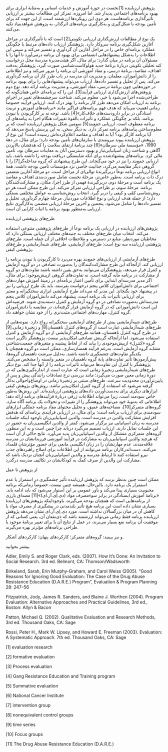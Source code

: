   پژوهش ارزیابنده [1]نخست در حوزهٔ آموزش و خدمات انسانی و به‌مثابۀ ابزاری برای بهبود برنامه‌های اجتماعی پدیدار شد. اما امروزه، تمرکز این مطالعات بیشتر بر ارزیابی تأثیرگذاری برنامه‌هاست. هر دوی این رویکردها ارزشمند است، از این جهت که برای تأمین بودجه یا شکل‌گیری و به‌کارگیری برنامه‌های اثرگذار، به پژوهش‌ شواهدبنیاد تکیه می‌کنند.

 یک نوع از مطالعات ارزش‌گذاری ارزیابی تکوینی[2] است که با تأثیرگذاری در مراحل آغازین شکل‌گیری برنامه سروکار دارد. پژوهشگر ارزیاب داده‌های مرتبط با چگونگی عملکرد برنامه‌ای خاص را در مراحل آغازین آن گردآوری و تفسیر می‌کند و سپس این اطلاعات را به‌شکل پیشنهادهایی انضمامی برای بهبود آن برنامه درمی‌آورد تا آنها را با مسئولان آن برنامه در میان گذارد؛ برای مثال، اگر هیئت‌مدیرۀ مدرسهٔ محل درخواست کند تحلیلی تکوینی دربارهٔ برنامهٔ جدید هولوکاست‌شناسی صورت گیرد، پژوهشگر به‌دقت اهداف، مقاصد، برنامۀ درسی، و مفاد آموزشی آن برنامه را مرور می‌کند و نیز اطلاعاتی را از دانش‌آموزان، معلمان، و مدیریت آن مدرسه در باب طرز کار آن برنامه گردآوری می‌کند. پس از تحلیل و تفسیر داده‌ها، ارزیاب می‌تواند پیشنهادهایی را برای بهبود برنامه در حوزه‌هایی چون برنامۀ درسی، مفاد آموزشی، و مدیریت برنامه ارائه دهد. نوع دوم پژوهش‌های ارزش‌گذاری ارزیابی فرآیند[3]، این را که برنامه‌ای خاص همان‌گونه که طراحی‌شده اجرا می‌شود یا خیر، معلوم می‌کند. شناخت سرچشمه‌های تغییر در اجرای برنامه به ارزیاب امکان می‌دهد طرز کار برنامه را بهتر درک کنند. ارزیابی فرآیند خصوصاً زمانی اهمیت می‌یابد که هدف فهم برنامه‌های فراگیر مانند «برنامه‌های آموزش و تربیت استادگی در برابر دارودسته‌های خلاف‌کار»[4] باشد. توجه نه بر کارگربودن یا نبودن برنامه، بلکه بر چگونگی عملکرد و تأثیرات بالقوهٔ تغییرات هنگام اجرا به پیامدهای آن برنامه معطوف است. ارزیابی جمع‌بند[5] سومین شکل پژوهش ارزیابنده است که بر معلوم‌ساختن پیامدهای برنامه تمرکز دارد. به دیگر سخن، به این پرسش پاسخ می‌دهد که آیا برنامه کارگر بود؟ آیا به اهداف و مقاصد اعلام‌کرده‌اش رسیده است؟ این نوع از پژوهش ارزیابنده پیوند نیرومندی با سازمان‌های تأمین بودجه دارد؛ برای مثال، در دههٔ 1990، «مؤسسۀ ملی سرطان»[6] چند برنامۀ ارتقای سلامت را که هدفشان بالابردن آگاهی و شناخت زنان اسپانیایی‌تبار و بهبود دسترسی آنان به معاینات سرطان بود، تأمین مالی کرد. برنامه‌های پیشنهادشده برای آنکه شایستگی دریافت بودجه را داشته باشد، باید ارزیابی جمع‌بند را نیز در خود می‌گنجاند. این طرح پیشنهادی که گروه مداخله‌گر[7] را با گروهی دیگر مقایسه می‌کرد، جذابیت خاصی نزد مؤسسات تأمین بودجه داشت. همۀ انواع ارزیابی برنامه نوعاً دربرگیرندهٔ توالی‌ای از مراحل است. دو مرحلهٔ آغازین متضمن درک ذات برنامه است. به‌طور خاص‌تر، مرحلهٔ نخست شامل صورت‌بندی اهداف و مقاصد یک برنامه است و مرحلهٔ دوم،‌ دربرگیرندهٔ فهمی از طرز اجرا، مکان، و مشارکت‌کنندگان برنامه. مرحلۀ سوم، بر طراحی ارزیابی تمرکز می‌کند. این طرح ممکن است هر دو روش‌شناسی کمّی و کیفی را دربر گیرد. انتخاب روش‌شناسی به عوامل مختلفی بستگی دارد؛ از جمله هدف ارزیابی و نوع اطلاعات موردنیاز. مرحلهٔ چهارم گردآوری،‌ تحلیل و تفسیر داده‌ها را شامل می‌شود. پنجمین و آخرین مرحلۀ ارزیابی متضمن به‌کارگیری نتایج ارزیابی به‌منظور بهبود برنامه یا اثبات کارایی آن است.

طرح‌های پژوهشی ارزیابنده

پژوهش‌های ارزیابنده در ارزیابی یک برنامه نوعاً از طرح‌های پژوهشی متنوعی استفاده می‌کند. انتخاب میان طرح‌های مختلف به جنبه‌های مختلف ارزیابی بستگی دارد که مخاطبان موردنظر، منابع در دسترس، و ملاحظات اخلاقی از آن جمله است. طرح‌های پژوهشی‌ ارزیابنده سه نوع است: طرح‌های آزمایشی، طرح‌های شبه‌آزمایشی و طرح‌های پژوهشی کیفی.

طرح‌های آزمایشی از ارزیابی‌های جمع‌بند بهره می‌برد تا کارگربودن یا نبودن برنامه را ارزیابی کند. ازآنجاکه این طرح‌ مشارکت‌کنندگان را به‌صورت تصادفی در دو گروه آزمایش و کنترل قرار می‌دهد،‌ پژوهشگران می‌توانند به‌حق یقین داشته باشند تفاوت‌های دو گروه از مشارکت در برنامه مایه گرفته است، نه تفاوت‌های گروهی ازپیش‌موجود؛ برای مثال، اگر مدیر مدرسه‌ای ابتدایی برای تأمین اعتبار برنامه‌ای در زمینۀ آموزش مهارت‌های اجتماعی برای دانش‌آموزان کلاس پنجم‌ درخواست بفرستد، باید یک طرح ارزیابی را نیز در پیشنهاد خود بگنجاند. این مدیر که می‌داند طرح آزمایشی ابزاری سختگیرانه و معتبر برای ارزیابی تأثیرات یک برنامه است، پیشنهاد می‌کند دانش‌آموزان کلاس پنجم مدرسه‌اش به‌صورت تصادفی در دو گروه آزمایش و کنترل دسته‌بندی شوند. فرضیه‌اش این است دانش‌آموزانی که در گروه آزمایش قرار گرفته‌اند، در مقایسه با دانش‌آموزان گروه کنترل، مهارت‌های اجتماعی مثبت‌تری را از خود نشان خواهند داد.

 طرح‌های شبه‌آزمایشی بیش از طرح‌های آزمایشی سختگیرانه رواج دارد. نمونه‌هایی از طرح‌های شبه‌آزمایشی عبارت است از گروه‌های کنترل ناهمسان[8] و زنجیرۀ زمانی.[9] در طرح گروه‌ کنترل ناهمسان،‌ همانند طرح‌های آزمایشی از دو گروه آزمایش و کنترل استفاده می‌شود. اما ازآنجاکه گزینش تصادفی امکان‌پذیر نیست،‌ پژوهشگر ناگزیر است گروه «کنترل» ازپیش‌موجودی را بیابد که از لحاظ پیشینه و متغیرهای جمعیت‌شناختی مشابه گروه آزمایش است. به‌رغم فرآیند همسان‌سازی، ممکن است دو گروه همچنان با یکدیگر تفاوت‌های چشمگیری داشته باشند. به‌دلیل سرشت ناهمسان گروه‌ها، پیش‌آزمون‌ها تأثیر تفاوت‌های پایۀ گروه ناهمسان در متغیر وابسته را مشخص می‌کنند. پژوهشگر با کنترل این تفاوت‌ها می‌تواند تأثیرات برنامه را از آنها جدا کند. نوع دیگر طرح‌های شبه‌آزمایشی زنجیرۀ زمانی است که عبارت است از اندازه‌گیری‌هایی که در دورۀ زمانی معین صورت می‌گیرد؛ مانند بررسی نرخ تصادفات رانندگی پیش و پس از پایین‌ترآوردن محدودیت سرعت. طرح‌های مبتنی بر زنجیرۀ زمانی در اوضاع‌واحوالی به‌کار گرفته می‌شود که استفاده از گروه کنترل امکان‌پذیر نباشد. روش‌‌های پژوهش کیفی ابزارهای دیگری برای به‌دست‌آوردن داده‌های پژوهشی ارزیابنده‌اند. این روش‌ها به‌طور خاص سودمند است، زیرا می‌تواند اطلاعات ژرفی دربارهٔ فرآیندهای برنامه ارائه دهد؛ اطلاعاتی که به‌نوبهٔ خود می‌تواند پژوهشگر را از تغییرات و تحولات یک برنامه آگاه سازد. گروه‌های متمرکز[10]، مصاحبه‌های عمیق، و تحلیل محتوای مفاد برنامه جملگی ابزارهای سودمندی برای ارزیاب برنامه است؛ برای مثال،‌ در ارزیابی فرآیندی برنامه‌ای که هدفش افزایش مشارکت والدین در مدرسه است،‌ والدین اسپانیایی‌زبان باوجود اینکه جلسات مدرسه به زبان اسپانیایی نیز برگزار می‌شود، کمتر از والدین انگلیسی‌زبان به حضور در این جلسات تمایل دارند. ارزیاب تصمیم می‌گیرد دریابد چرا چنین است و به این منظور، گروه‌های متمرکزی متشکل از والدین اسپانیایی‌زبان پدید می‌آورد. نتایج حاکی از آن است که هرچند والدین اسپانیایی‌زبان به مشارکت در فرآیند آموزشی فرزندانشان در مدرسه علاقه‌مندند، عدم مهارتشان را در زبان انگلیسی مانعی برای حضور مؤثرشان قلمداد می‌کنند. دست‌اندرکاران برنامه می‌توانند از این اطلاعات برای اصلاح راهبرد‌های جذب نیرو استفاده کنند تا ارتباط مدرسه و والدین اسپانیایی‌زبان آنچنان نزدیک باشد که مشارکت این والدین از صرف کمک به کودکانشان در تکالیف مدرسه درگذرد.

از پژوهش تا عمل

 ممکن است چنین به‌نظر برسد که پژوهش ارزیابنده تأثیر چشمگیری در استمرار یا عدم استمرار یک برنامه دارد. بااین‌حال، همیشه چنین نیست، خصوصاً زمانی‌که برنامه محبوبیت بسیاری پیدا می‌کند و باور عمومی بر این استوار می‌شود که باید ادامه یابد. «برنامهٔ آموزش ایستادگی در برابر سوء‌مصرف مواد (دی‌.اِی.آر.ای)»[11] مصداق بارزی از برنامه‌هایی است که همچنان بودجه می‌گیرند، باوجوداینکه پژوهش‌های ارزیابندۀ بسیاری نشان داده است این برنامه هیچ تأثیر بلندمدتی در پیشگیری از مصرف مواد یا کاهش آن در میان بزرگسالان نداشته است. مورد دی‌.اِی.آر.ای نشان می‌دهد پژوهش ارزیابنده برنامه فقط زمانی می‌تواند ارزشمند باشد که ذی‌نفعان آن، یعنی کسانی که از موفقیت آن برنامه نفع بسیار می‌برند، در عمل از نتایج آن یا برای تغییر برنامهٔ موجود یا طراحی برنامه‌های مؤثرتر بهره می‌گیرند.

و نیز ببینید: گروه‌های متمرکز؛ کارکردهای پنهان؛ کارکردهای آشکار.

 

بیشتر بخوانید

Adler, Emily S. and Roger Clark, eds. (2007). How It’s Done: An Invitation to Social Research. 3rd ed. Belmont, CA: Thomson/Wadsworth

Birkeland, Sarah, Erin Murphy-Graham, and Carol Weiss (2005). “Good Reasons for Ignoring Good Evaluation: The Case of the Drug Abuse Resistance Education (D.A.R.E.) Program”, Evaluation & Program Planning 28: 247–56

Fitzpatrick, Jody, James R. Sanders, and Blaine J. Worthen (2004). Program Evaluation: Alternative Approaches and Practical Guidelines, 3rd ed., Boston: Allyn & Bacon

Patton, Michael Q. (2002). Qualitative Evaluation and Research Methods, 3rd ed. Thousand Oaks, CA: Sage

Rossi, Peter H., Mark W. Lipsey, and Howard E. Freeman (2003). Evaluation: A Systematic Approach. 7th ed. Thousand Oaks, CA: Sage

 [1] evaluation research 

 [2] formative evaluation 

[3] Process evaluation

[4] Gang Resistance Education and Training program

[5] Summative evaluation

[6] National Cancer Institute

[7] intervention group

[8] nonequivalent control groups

[9] time series

[10] Focus groups

[11] The Drug Abuse Resistance Education (D.A.R.E.)

 

 

 

 